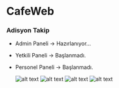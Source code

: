 <h1>CafeWeb</h1>
  <h3>Adisyon Takip</h3>
  <ul>
  <li><p>Admin Paneli -> Hazırlanıyor...</p></li>
  <li><p>Yetkili Paneli -> Başlanmadı.</p></li>
  <li><p>Personel Paneli -> Başlanmadı.</p></li>
  
  ![alt text](https://github.com/totor-iot/CafeWeb/blob/master/Pictures/Login.png?raw=true)
  ![alt text](https://github.com/totor-iot/CafeWeb/blob/master/Pictures/AdminPaneli1.png?raw=true)
  ![alt text](https://github.com/totor-iot/CafeWeb/blob/master/Pictures/AdminPaneli2.png?raw=true)
  ![alt text](https://github.com/totor-iot/CafeWeb/blob/master/Pictures/AdminPaneli3.png?raw=true)
